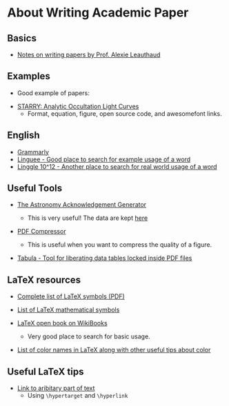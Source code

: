 # About Writing Academic Paper

## Basics

* [Notes on writing papers by Prof. Alexie Leauthaud](https://github.com/alexieleauthaud/RedWoodTools/wiki/Writing-Papers)

## Examples 

* Good example of papers: 

- [STARRY: Analytic Occultation Light Curves](https://ui.adsabs.harvard.edu/#abs/arXiv:1810.06559)
  * Format, equation, figure, open source code, and awesomefont links.

## English 

- [Grammarly](https://www.grammarly.com)
- [Linguee - Good place to search for example usage of a word](https://en.linguee.com/english-chinese)
- [Linggle 10^12 - Another place to search for real world usage of a word](https://linggle.com)

## Useful Tools

* [The Astronomy Acknowledgement Generator](http://astrofrog.github.io/acknowledgment-generator/)
  - This is very useful! The data are kept [here](https://github.com/astrofrog/acknowledgment-generator)

* [PDF Compressor](https://pdfcompressor.com)
  - This is useful when you want to compress the quality of a figure.
  
 * [Tabula - Tool for liberating data tables locked inside PDF files](https://tabula.technology)
 
## LaTeX resources 

* [Complete list of LaTeX symbols (PDF)](https://math.uoregon.edu/wp-content/uploads/2014/12/compsymb-1qyb3zd.pdf)
* [List of LaTeX mathematical symbols](https://oeis.org/wiki/List_of_LaTeX_mathematical_symbols)

* [LaTeX open book on WikiBooks](https://en.wikibooks.org/wiki/LaTeX) 
  - Very good place to search for basic usage.
* [List of color names in LaTeX along with other useful tips about color](https://en.wikibooks.org/wiki/LaTeX/Colors)

## Useful LaTeX tips

* [Link to aribitary part of text](https://tex.stackexchange.com/questions/280462/link-to-arbitrary-part-of-text)
  - Using `\hypertarget` and `\hyperlink`
